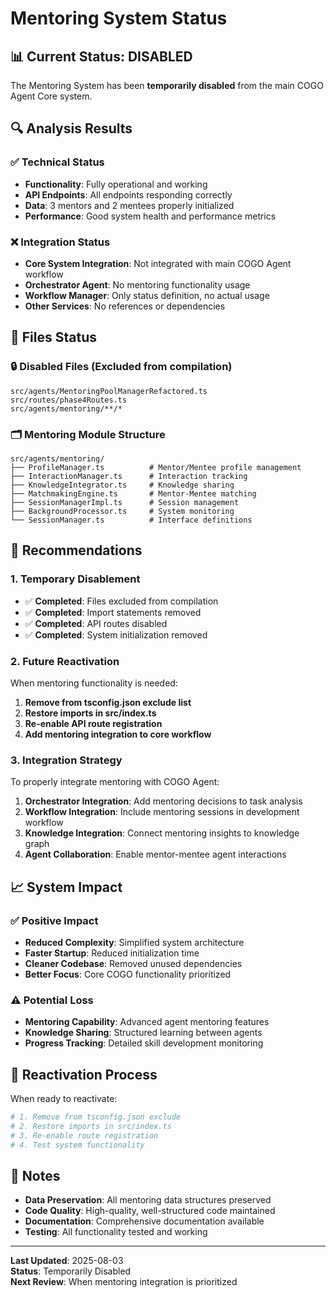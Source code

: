 # Mentoring System Status

## 📊 Current Status: DISABLED

The Mentoring System has been **temporarily disabled** from the main COGO Agent Core system.

## 🔍 Analysis Results

### ✅ **Technical Status**
- **Functionality**: Fully operational and working
- **API Endpoints**: All endpoints responding correctly
- **Data**: 3 mentors and 2 mentees properly initialized
- **Performance**: Good system health and performance metrics

### ❌ **Integration Status**
- **Core System Integration**: Not integrated with main COGO Agent workflow
- **Orchestrator Agent**: No mentoring functionality usage
- **Workflow Manager**: Only status definition, no actual usage
- **Other Services**: No references or dependencies

## 📁 Files Status

### 🔒 **Disabled Files** (Excluded from compilation)
```
src/agents/MentoringPoolManagerRefactored.ts
src/routes/phase4Routes.ts
src/agents/mentoring/**/*
```

### 🗂️ **Mentoring Module Structure**
```
src/agents/mentoring/
├── ProfileManager.ts          # Mentor/Mentee profile management
├── InteractionManager.ts      # Interaction tracking
├── KnowledgeIntegrator.ts     # Knowledge sharing
├── MatchmakingEngine.ts       # Mentor-Mentee matching
├── SessionManagerImpl.ts      # Session management
├── BackgroundProcessor.ts     # System monitoring
└── SessionManager.ts          # Interface definitions
```

## 🎯 **Recommendations**

### 1. **Temporary Disablement**
- ✅ **Completed**: Files excluded from compilation
- ✅ **Completed**: Import statements removed
- ✅ **Completed**: API routes disabled
- ✅ **Completed**: System initialization removed

### 2. **Future Reactivation**
When mentoring functionality is needed:

1. **Remove from tsconfig.json exclude list**
2. **Restore imports in src/index.ts**
3. **Re-enable API route registration**
4. **Add mentoring integration to core workflow**

### 3. **Integration Strategy**
To properly integrate mentoring with COGO Agent:

1. **Orchestrator Integration**: Add mentoring decisions to task analysis
2. **Workflow Integration**: Include mentoring sessions in development workflow
3. **Knowledge Integration**: Connect mentoring insights to knowledge graph
4. **Agent Collaboration**: Enable mentor-mentee agent interactions

## 📈 **System Impact**

### ✅ **Positive Impact**
- **Reduced Complexity**: Simplified system architecture
- **Faster Startup**: Reduced initialization time
- **Cleaner Codebase**: Removed unused dependencies
- **Better Focus**: Core COGO functionality prioritized

### ⚠️ **Potential Loss**
- **Mentoring Capability**: Advanced agent mentoring features
- **Knowledge Sharing**: Structured learning between agents
- **Progress Tracking**: Detailed skill development monitoring

## 🔄 **Reactivation Process**

When ready to reactivate:

```bash
# 1. Remove from tsconfig.json exclude
# 2. Restore imports in src/index.ts
# 3. Re-enable route registration
# 4. Test system functionality
```

## 📝 **Notes**

- **Data Preservation**: All mentoring data structures preserved
- **Code Quality**: High-quality, well-structured code maintained
- **Documentation**: Comprehensive documentation available
- **Testing**: All functionality tested and working

---

**Last Updated**: 2025-08-03  
**Status**: Temporarily Disabled  
**Next Review**: When mentoring integration is prioritized 